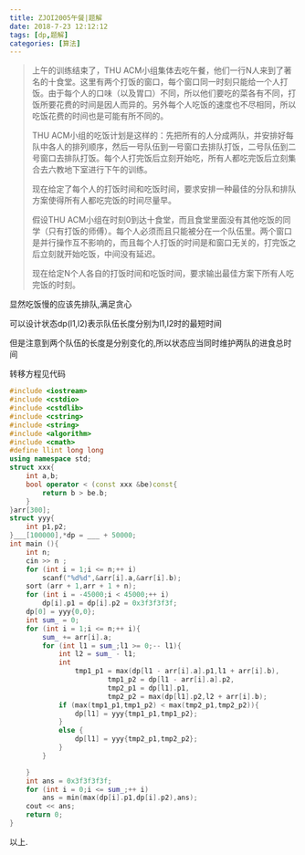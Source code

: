 ```yaml
---
title: ZJOI2005午餐|题解
date: 2018-7-23 12:12:12
tags: [dp,题解]
categories: [算法]
---
```


> 上午的训练结束了，THU  ACM小组集体去吃午餐，他们一行N人来到了著名的十食堂。这里有两个打饭的窗口，每个窗口同一时刻只能给一个人打饭。由于每个人的口味（以及胃口）不同，所以他们要吃的菜各有不同，打饭所要花费的时间是因人而异的。另外每个人吃饭的速度也不尽相同，所以吃饭花费的时间也是可能有所不同的。
> 
> THU ACM小组的吃饭计划是这样的：先把所有的人分成两队，并安排好每队中各人的排列顺序，然后一号队伍到一号窗口去排队打饭，二号队伍到二号窗口去排队打饭。每个人打完饭后立刻开始吃，所有人都吃完饭后立刻集合去六教地下室进行下午的训练。
> 
> 现在给定了每个人的打饭时间和吃饭时间，要求安排一种最佳的分队和排队方案使得所有人都吃完饭的时间尽量早。
> 
> 假设THU ACM小组在时刻0到达十食堂，而且食堂里面没有其他吃饭的同学（只有打饭的师傅）。每个人必须而且只能被分在一个队伍里。两个窗口是并行操作互不影响的，而且每个人打饭的时间是和窗口无关的，打完饭之后立刻就开始吃饭，中间没有延迟。
> 
> 现在给定N个人各自的打饭时间和吃饭时间，要求输出最佳方案下所有人吃完饭的时刻。

显然吃饭慢的应该先排队,满足贪心

可以设计状态dp(l1,l2)表示队伍长度分别为l1,l2时的最短时间

但是注意到两个队伍的长度是分别变化的,所以状态应当同时维护两队的进食总时间

转移方程见代码

```c++
#include <iostream>
#include <cstdio>
#include <cstdlib>
#include <cstring>
#include <string>
#include <algorithm>
#include <cmath>
#define llint long long
using namespace std;
struct xxx{
    int a,b;
    bool operator < (const xxx &be)const{
        return b > be.b;
    }
}arr[300];
struct yyy{
    int p1,p2;
}___[100000],*dp = ___ + 50000;
int main (){
    int n;
    cin >> n ;
    for (int i = 1;i <= n;++ i)
        scanf("%d%d",&arr[i].a,&arr[i].b);
    sort (arr + 1,arr + 1 + n);
    for (int i = -45000;i < 45000;++ i)
        dp[i].p1 = dp[i].p2 = 0x3f3f3f3f;
    dp[0] = yyy{0,0};
    int sum_ = 0;
    for (int i = 1;i <= n;++ i){
        sum_ += arr[i].a;
        for (int l1 = sum_;l1 >= 0;-- l1){
            int l2 = sum_ - l1;
            int 
                tmp1_p1 = max(dp[l1 - arr[i].a].p1,l1 + arr[i].b),
                        tmp1_p2 = dp[l1 - arr[i].a].p2, 
                        tmp2_p1 = dp[l1].p1,
                        tmp2_p2 = max(dp[l1].p2,l2 + arr[i].b);
            if (max(tmp1_p1,tmp1_p2) < max(tmp2_p1,tmp2_p2)){
                dp[l1] = yyy{tmp1_p1,tmp1_p2};
            }
            else {
                dp[l1] = yyy{tmp2_p1,tmp2_p2};
            }
        }

    }
    int ans = 0x3f3f3f3f;
    for (int i = 0;i <= sum_;++ i)
        ans = min(max(dp[i].p1,dp[i].p2),ans);
    cout << ans;
    return 0;
}
```

以上.
